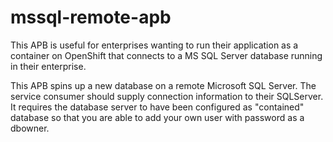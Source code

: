 # mssql-remote-apb

This APB is useful for enterprises wanting to run their application as a container on OpenShift that connects to a MS SQL Server database running in their enterprise. 

This APB spins up a new database on a remote Microsoft SQL Server. The service consumer should supply connection information to their SQLServer. It requires the database server to have been configured as "contained" database so that you are able to add your own user with password as a dbowner.

